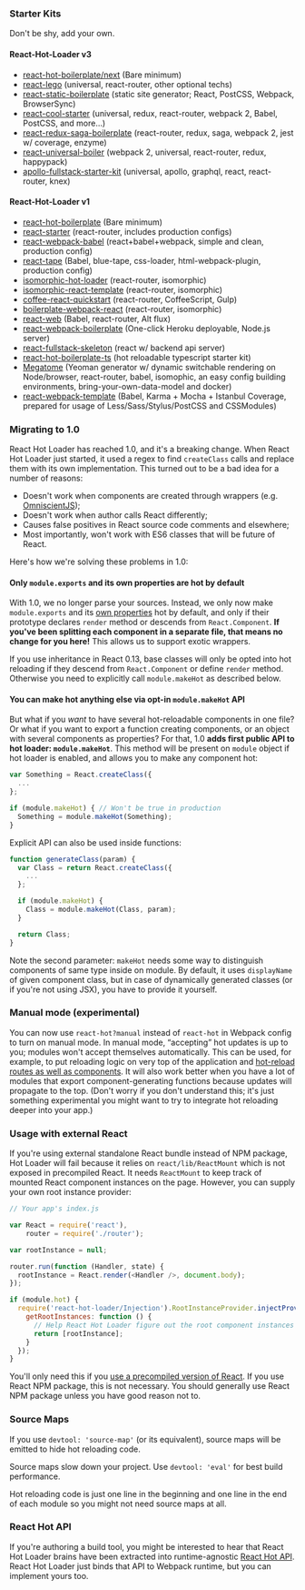 ### Starter Kits

Don't be shy, add your own.

#### React-Hot-Loader v3
* [react-hot-boilerplate/next](https://github.com/gaearon/react-hot-boilerplate/tree/next) (Bare minimum)
* [react-lego](https://github.com/peter-mouland/react-lego) (universal, react-router, other optional techs)
* [react-static-boilerplate](https://github.com/koistya/react-static-boilerplate) (static site generator; React, PostCSS, Webpack, BrowserSync)
* [react-cool-starter](https://github.com/wellyshen/react-cool-starter) (universal, redux, react-router, webpack 2, Babel, PostCSS, and more...)
* [react-redux-saga-boilerplate](https://github.com/gilbarbara/react-redux-saga-boilerplate) (react-router, redux, saga, webpack 2, jest w/ coverage, enzyme)
* [react-universal-boiler](https://github.com/strues/react-universal-boiler) (webpack 2, universal, react-router, redux, happypack)
* [apollo-fullstack-starter-kit](https://github.com/sysgears/apollo-fullstack-starter-kit) (universal, apollo, graphql, react, react-router, knex)

#### React-Hot-Loader v1

* [react-hot-boilerplate](https://github.com/gaearon/react-hot-boilerplate) (Bare minimum)
* [react-starter](https://github.com/webpack/react-starter) (react-router, includes production configs)
* [react-webpack-babel](https://github.com/alicoding/react-webpack-babel) (react+babel+webpack, simple and clean, production config)
* [react-tape](https://github.com/fc-io/react-tape) (Babel, blue-tape, css-loader, html-webpack-plugin, production config)
* [isomorphic-hot-loader](https://github.com/irvinebroque/isomorphic-hot-loader) (react-router, isomorphic)
* [isomorphic-react-template](https://github.com/gpbl/isomorphic-react-template/) (react-router, isomorphic)
* [coffee-react-quickstart](https://github.com/KyleAMathews/coffee-react-quickstart) (react-router, CoffeeScript, Gulp)
* [boilerplate-webpack-react](https://github.com/tcoopman/boilerplate-webpack-react) (react-router, isomorphic)
* [react-web](https://github.com/darul75/web-react) (Babel, react-router, Alt flux)
* [react-webpack-boilerplate](https://github.com/srn/react-webpack-boilerplate) (One-click Heroku deployable, Node.js server)
* [react-fullstack-skeleton](https://github.com/fortruce/react-fullstack-skeleton) (react w/ backend api server)
* [react-hot-boilerplate-ts](https://github.com/wmaurer/react-hot-boilerplate-ts) (hot reloadable typescript starter kit)
* [Megatome](https://github.com/Levelmoney/generator-megatome) (Yeoman generator w/ dynamic switchable rendering on Node/browser, react-router, babel, isomophic, an easy config building environments, bring-your-own-data-model and docker)
* [react-webpack-template](https://github.com/weblogixx/react-webpack-template) (Babel, Karma + Mocha + Istanbul Coverage, prepared for usage of Less/Sass/Stylus/PostCSS and CSSModules)


### Migrating to 1.0

React Hot Loader has reached 1.0, and it's a breaking change. When React Hot Loader just started, it used a regex to find `createClass` calls and replace them with its own implementation. This turned out to be a bad idea for a number of reasons:

* Doesn't work when components are created through wrappers (e.g. [OmniscientJS](http://omniscientjs.github.io));
* Doesn't work when author calls React differently;
* Causes false positives in React source code comments and elsewhere;
* Most importantly, won't work with ES6 classes that will be future of React.

Here's how we're solving these problems in 1.0:

#### Only `module.exports` and its own properties are hot by default

With 1.0, we no longer parse your sources. Instead, we only now make `module.exports` and its [own properties](https://developer.mozilla.org/en-US/docs/Web/JavaScript/Reference/Global_Objects/Object/hasOwnProperty) hot by default, and only if their prototype declares `render` method or descends from `React.Component`. **If you've been splitting each component in a separate file, that means no change for you here!** This allows us to support exotic wrappers.

If you use inheritance in React 0.13, base classes will only be opted into hot reloading if they descend from `React.Component` or define `render` method. Otherwise you need to explicitly call `module.makeHot` as described below.

#### You can make hot anything else via opt-in `module.makeHot` API

But what if you *want* to have several hot-reloadable components in one file? Or what if you want to export a function creating components, or an object with several components as properties? For that, 1.0 **adds first public API to hot loader: `module.makeHot`**. This method will be present on `module` object if hot loader is enabled, and allows you to make any component hot:

```js
var Something = React.createClass({
  ...
};

if (module.makeHot) { // Won't be true in production
  Something = module.makeHot(Something);
}
```

Explicit API can also be used inside functions:

```js
function generateClass(param) {
  var Class = return React.createClass({
    ...
  };

  if (module.makeHot) {
    Class = module.makeHot(Class, param);
  }

  return Class;
}

```

Note the second parameter: `makeHot` needs some way to distinguish components of same type inside on module. By default, it uses `displayName` of given component class, but in case of dynamically generated classes (or if you're not using JSX), you have to provide it yourself.

### Manual mode (experimental)

You can now use `react-hot?manual` instead of `react-hot` in Webpack config to turn on manual mode. In manual mode, “accepting” hot updates is up to you; modules won't accept themselves automatically. This can be used, for example, to put reloading logic on very top of the application and [hot-reload routes as well as components](https://github.com/rackt/react-router/pull/606#issuecomment-66936975). It will also work better when you have a lot of modules that export component-generating functions because updates will propagate to the top. (Don't worry if you don't understand this; it's just something experimental you might want to try to integrate hot reloading deeper into your app.)

### Usage with external React

If you're using external standalone React bundle instead of NPM package, Hot Loader will fail because it relies on `react/lib/ReactMount` which is not exposed in precompiled React. It needs `ReactMount` to keep track of mounted React component instances on the page. However, you can supply your own root instance provider:

```js
// Your app's index.js

var React = require('react'),
    router = require('./router');

var rootInstance = null;

router.run(function (Handler, state) {
  rootInstance = React.render(<Handler />, document.body);
});

if (module.hot) {
  require('react-hot-loader/Injection').RootInstanceProvider.injectProvider({
    getRootInstances: function () {
      // Help React Hot Loader figure out the root component instances on the page:
      return [rootInstance];
    }
  });
}
```

You'll only need this if you [use a precompiled version of React](https://github.com/gaearon/react-hot-loader/issues/53). If you use React NPM package, this is not necessary. You should generally use React NPM package unless you have good reason not to.

### Source Maps

If you use `devtool: 'source-map'` (or its equivalent), source maps will be emitted to hide hot reloading code.

Source maps slow down your project. Use `devtool: 'eval'` for best build performance.

Hot reloading code is just one line in the beginning and one line in the end of each module so you might not need source maps at all.

### React Hot API

If you're authoring a build tool, you might be interested to hear that React Hot Loader brains have been extracted into runtime-agnostic [React Hot API](https://github.com/gaearon/react-hot-api). React Hot Loader just binds that API to Webpack runtime, but you can implement yours too.

